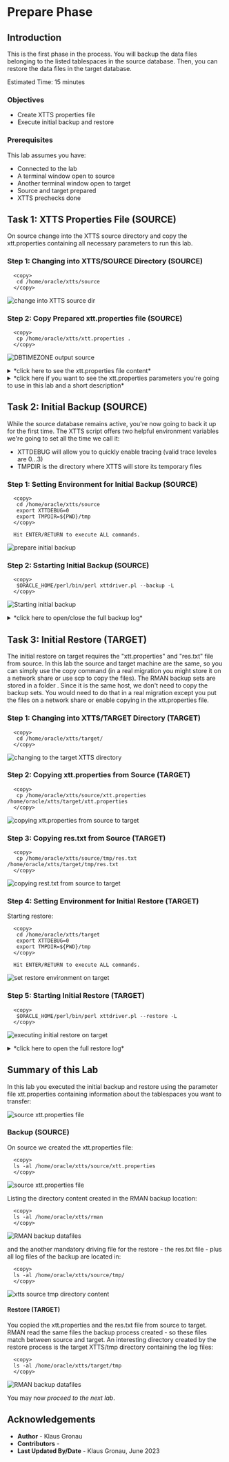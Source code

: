 # Prepare Phase  

## Introduction
This is the first phase in the process. You will backup the data files belonging to the listed tablespaces in the source database. Then, you can restore the data files in the target database.


Estimated Time: 15 minutes

### Objectives

- Create XTTS properties file
- Execute initial backup and restore


### Prerequisites

This lab assumes you have:

- Connected to the lab
- A terminal window open to source
- Another terminal window open to target
- Source and target prepared
- XTTS prechecks done


## Task 1: XTTS Properties File (SOURCE)
On source change into the XTTS source directory and copy the xtt.properties containing all necessary parameters to run this lab.

### Step 1: Changing into XTTS/SOURCE Directory (SOURCE)
  ```
    <copy>
     cd /home/oracle/xtts/source
    </copy>
  ```
![change into XTTS source dir](./images/switch-src-xtts-dir.png " ")

### Step 2: Copy Prepared xtt.properties file (SOURCE)
  ```
    <copy>
     cp /home/oracle/xtts/xtt.properties .
    </copy>
  ```
![DBTIMEZONE output source](./images/cpy-xtt-properties.png " ")

<details>
 <summary>*click here to see the xtt.properties file content*</summary>


  ``` text
    ## xtt.properties
    ## (Doc ID 2471245.1)
    ##
    ## Properties file for xttdriver.pl
    ##
    ## Properties to set are the following:
    ##   tablespaces
    ##   platformid
    ##   dest_datafile_location
    ##   dest_datafile_location
    ##   dest_scratch_location
    ##   cnvinst_home
    ##   cnvinst_sid
    ##   asm_home
    ##   asm_sid
    ##   parallel
    ##   rollparallel
    ##   getfileparallel
    ##   metatransfer
    ##   destuser
    ##   desthost
    ##   desttmpdir
    ##   srcconnstr
    ##   destconnstr
    ##   allowstandby
    ##   usermantransport
    ##
    ## See documentation below and My Oracle Support Note 2471245.1 for details on V4.
    ##
    ##
    ##
    ## Next parameters are needed ONLY when using dbms_file_transfer package
    ## source database directory pointing to the SOURCE datafile location
    ##
    ## srcdir=XTTS_SOURCE_DIR1
    ##
    ## target database directory pointing to the TARGET datafile location
    ##
    ## dstdir=XTTS_TARGET_DIR
    ## srclink=XTTS_SOURCE_LNK
    ## Tablespaces to transport
    ## ========================
    ##
    ## tablespaces
    ## -----------
    ## Comma separated list of tablespaces to transport from source database to destination databa
    ## Do NOT use quotes
    ## Specify tablespace names in CAPITAL letters.
    ## Be sure there are NO space between the names
    ## TABLESPACES w/o sys, system, sysaux, temp and undo - list is comma separated without spaces!
    tablespaces=TPCCTAB,USERS
    ## Source database platform ID
    ## ===========================
    ##
    ## platformid
    ## ----------
    ## Source database platform id, obtained from V$DATABASE.PLATFORM_ID
    platformid=13
    ## SOURCE system file locations
    ## ============================
    ##
    ## src_scratch_location
    ## ------------
    ## Location where datafile copies and incremental backups are created on the source system.
    ##
    ## This location may be an NFS-mounted filesystem that is shared with the
    ## destination system, in which case it should reference the same NFS location
    ## as the dest_scratch_location property for the destination system.
    src_scratch_location=/home/oracle/xtts/rman
    ## DESTINATION system file locations
    ## =================================
    ##
    ## dest_datafile_location
    ## -------------
    ##
    ## This is the FINAL location of the datafiles to be used by the destination database.
    ## Be sure there are NO TRAILING space
    ## Location where the converted datafile copies will be written in the destination.
    ## If using ASM, this should be set to the disk group name:
    ## dest_datafile_location=+DATAMCH
    dest_datafile_location=/u02/oradata/CDB3/pdb3/
    ## dest_scratch_location
    ## -----------
    ## This is the location where datafile copies and backups are placed on the destination system
    ## transferred manually from the souce system.  This location must have
    ## sufficient free space to hold copies of all datafiles and backups being transported.
    ##
    ## This location may be a DBFS-mounted filesystem.
    ##
    ## This location may be an NFS-mounted filesystem that is shared with the
    ## source system in which case it should reference the same NFS location
    ## as the src_scratch_location for the source system.
    ## dest_scratch_location=/dest_backups/
    dest_scratch_location=/home/oracle/xtts/rman
    ## asm_home, asm_sid
    ## -----------------
    ## Grid home and SID for the ASM instance that runs on the destination
    ## system when the destination datafiles will reside on ASM.
    ##
    #asm_home=/u01/app/11.2.0.4/grid
    #asm_sid=+ASM1
    #asm_home=/u01/app/12.1.0.2/grid
    #asm_sid=+ASM1
    ## Parallel parameters
    ## ===================
    ##
    ## parallel
    ## --------
    ## Parallel defines the channel parallelism used in copying (prepare phase),
    ## converting.
    ##
    ## Note: Incremental backup creation parallelism is defined by RMAN
    ## configuration for DEVICE TYPE DISK PARALLELISM.
    ##
    ## If undefined, default value is 8.
    parallel=8
    ## rollparallel
    ## ------------
    ## Defines the level of parallelism for the -r roll forward operation.
    ##
    ## If undefined, default value is 0 (serial roll forward).
    rollparallel=2
    ## getfileparallel
    ## ---------------
    ## Defines the level of parallelism for the -G operation
    ##
    ## If undefined, default value is 1. Max value supported is 8.
    ## This will be enhanced in the future to support more than 8
    ## depending on the destination system resources.
    #getfileparallel=4
    ## metatransfer
    ## ---------------
    ## If passwordless ssh is enabled between the source and the destination, the
    ## script can automatically transfer the temporary files and the backups from
    ## source to destination. Other parameters like desthost, desttmpdir needs to
    ## be defined for this to work. destuser is optional
    ## metatransfer=1
    #metatransfer=1
    ## destuser
    ## ---------
    ## The username that will be used for copying the files from source to dest
    ## using scp. This is optional
    ## dest_user=username
    # dest_user=DESTUSERDUMP
    ## desthost
    ## --------
    ## This will be the name of the destination host.
    ## dest_host=machinename
    #dest_host=hol.localdomain
    ## desttmpdir
    ## ---------------
    ## This should be defined to same directory as TMPDIR for getting the
    ## temporary files. The incremental backups will be copied to directory pointed
    ## by stageondest parameter.
    ## desttmpdir=/ogg/oraacs/XTTS
    #desttmpdir=DUMPTARGET/XTTS/ogg/oraacs/XTTS
    ## dumpdir
    ## ---------
    ## The directory in which the dump file be restored to. If this is not specified
    ## then TMPDIR is used.
    ## dumpdir=/ogg/oraacs/xtts
    ## using scp. This is optional
    ## dumpdir=
    ## srcconnstr
    ## ---------
    ## Only needs to be set in CDB environment. Specifies connect string of the
    ## source pluggable database
    #srcconnstr=sys/knl_test7@cdb1_pdb1
    ## destconnstr
    ## ---------
    ## Only needs to be set in CDB environment. Specifies connect string of the
    ## destination pluggable database
    destconnstr=sys/oracle@pdb3
    ## allowstandby
    ## ---------
    ## This will allow the script to be run from standby database.
    ## allowstandby=1
    ## usermantransport
    ## -----------------
    ## This should be set if using 12c.
    #usermantransport=1
    ## usermantransport=1
  ```
</details>

<details>
 <summary>*click here if you want to see the xtt.properties parameters you're going to use in this lab and a short description*</summary>


| Parameter | Comment |
| :-------- | :-----|
| tablespaces=TPCCTAB,USERS | Comma separated list of tablespaces to transport from source database to destination database |
| platformid=13 | Source database platform id, obtained from V$DATABASE.PLATFORM_ID |
| src\_scratch\_location=/home/oracle/xtts/rman | Location where datafile copies and incremental backups are created on the source system |
| dest\_datafile\_location=/u02/oradata/CDB3/pdb3/ | This is the FINAL location of the datafiles to be used by the destination database |
| parallel=8 | Parallel defines the channel parallelism used in copying (prepare phase), converting (NOT RMAN) |
| rollparallel=2 | Defines the level of parallelism for the roll forward operation |
| destconnstr=sys/oracle@pdb3 | Only needs to be set in CDB environment. Specifies connect string of the destination pluggable database |
{: title="xtts.properties parameters used in this lab"}

</details>



## Task 2: Initial Backup (SOURCE)
While the source database remains active, you're now going to back it up for the first time.
The XTTS script offers two helpful environment variables we're going to set all the time we call it: </br>
* XTTDEBUG will allow you to quickly enable tracing (valid trace leveles are 0...3) 
* TMPDIR is the directory where XTTS will store its temporary files 

### Step 1: Setting Environment for Initial Backup (SOURCE)
  ```
    <copy>
     cd /home/oracle/xtts/source
     export XTTDEBUG=0
     export TMPDIR=${PWD}/tmp
    </copy>

    Hit ENTER/RETURN to execute ALL commands.
  ```
![prepare initial backup](./images/prepare-phase-backup-src.png " ")

### Step 2: Sstarting Initial Backup (SOURCE)
  ```
    <copy>
     $ORACLE_HOME/perl/bin/perl xttdriver.pl --backup -L
    </copy>
  ```

![Starting initial backup](./images/initial-backup.png " ")

<details>
 <summary>*click here to open/close the full backup log*</summary>

  ```text
    [UPGR] oracle@hol:~/xtts/source
    $ $ORACLE_HOME/perl/bin/perl xttdriver.pl --backup -L
    ============================================================
    trace file is /home/oracle/xtts/source/tmp/backup_Jun5_Mon_14_46_08_289//Jun5_Mon_14_46_08_289_.log
    =============================================================

    --------------------------------------------------------------------
    Parsing properties
    --------------------------------------------------------------------


    --------------------------------------------------------------------
    Done parsing properties
    --------------------------------------------------------------------


    --------------------------------------------------------------------
    Checking properties
    --------------------------------------------------------------------


    --------------------------------------------------------------------
    Done checking properties
    --------------------------------------------------------------------


    --------------------------------------------------------------------
    Starting prepare phase
    --------------------------------------------------------------------

    scalar(or2
    XXX: adding here for 2, 0, TPCCTAB,USERS

    --------------------------------------------------------------------
    Find list of datafiles in system
    --------------------------------------------------------------------

    sqlplus -L -s  / as sysdba  @/home/oracle/xtts/source/tmp/backup_Jun5_Mon_14_46_08_289//diff.sql /u02/oradata/CDB3/pdb3/

    --------------------------------------------------------------------
    Done finding list of datafiles in system
    --------------------------------------------------------------------

    Prepare source for Tablespaces:
                      'TPCCTAB'  /home/oracle/xtts/dump
    xttpreparesrc.sql for 'TPCCTAB' started at Mon Jun  5 14:46:08 2023
    xttpreparesrc.sql for  ended at Mon Jun  5 14:46:08 2023
    Prepare source for Tablespaces:
                      'USERS'  /home/oracle/xtts/dump
    xttpreparesrc.sql for 'USERS' started at Mon Jun  5 14:46:27 2023
    xttpreparesrc.sql for  ended at Mon Jun  5 14:46:27 2023
    Prepare source for Tablespaces:
                      ''''  /home/oracle/xtts/dump
    xttpreparesrc.sql for '''' started at Mon Jun  5 14:46:32 2023
    xttpreparesrc.sql for  ended at Mon Jun  5 14:46:32 2023
    Prepare source for Tablespaces:
                      ''''  /home/oracle/xtts/dump
    xttpreparesrc.sql for '''' started at Mon Jun  5 14:46:33 2023
    xttpreparesrc.sql for  ended at Mon Jun  5 14:46:33 2023
    Prepare source for Tablespaces:
                      ''''  /home/oracle/xtts/dump
    xttpreparesrc.sql for '''' started at Mon Jun  5 14:46:34 2023
    xttpreparesrc.sql for  ended at Mon Jun  5 14:46:34 2023

    --------------------------------------------------------------------
    Done with prepare phase
    --------------------------------------------------------------------

    Prepare newscn for Tablespaces: 'TPCCTAB'
    Prepare newscn for Tablespaces: 'USERS'
    Prepare newscn for Tablespaces: ''''''''''''
    New /home/oracle/xtts/source/tmp/xttplan.txt with FROM SCN's generated
    scalar(or2
    XXX: adding here for 2, 0, TPCCTAB,USERS
    Added fname here 1:/home/oracle/xtts/dump/USERS_4.tf
    Added fname here 1:/home/oracle/xtts/dump/TPCCTAB_5.tf
    ============================================================
    No new datafiles added
    =============================================================
    [UPGR] oracle@hol:~/xtts/source
  ```
</details>




## Task 3: Initial Restore (TARGET)
The initial restore on target requires the "xtt.properties" and "res.txt" file from source. In this lab the source and target machine are the same, so you can simply use the copy command (in a real migration you might store it on a network share or use scp to copy the files). The RMAN backup sets are stored in a folder . Since it is the same host, we don't need to copy the backup sets. You would need to do that in a real migration except you put the files on a network share or enable copying in the xtt.properties file.

### Step 1: Changing into XTTS/TARGET Directory (TARGET)
  ```
    <copy>
     cd /home/oracle/xtts/target/
    </copy>
  ```

![changing to the target XTTS directory](./images/prepare-phase-cd-target-dir.png " ")

### Step 2: Copying xtt.properties from Source (TARGET)
  ```
    <copy>
     cp /home/oracle/xtts/source/xtt.properties /home/oracle/xtts/target/xtt.properties 
    </copy>
  ```
![copying xtt.properties from source to target](./images/cpy-xtt-properties-src-trg.png " ")

### Step 3: Copying res.txt from Source (TARGET)
  ```
    <copy>
     cp /home/oracle/xtts/source/tmp/res.txt /home/oracle/xtts/target/tmp/res.txt
    </copy>
  ```


![copying rest.txt from source to target](./images/cpy-res-txt-src-trg.png " ")

### Step 4: Setting Environment for Initial Restore (TARGET)
Starting restore:
  ```
    <copy>
     cd /home/oracle/xtts/target
     export XTTDEBUG=0
     export TMPDIR=${PWD}/tmp
    </copy>

    Hit ENTER/RETURN to execute ALL commands.
  ```
![set restore environment on target](./images/env-initial-restore.png " ")

### Step 5: Starting Initial Restore (TARGET)
  ```
    <copy>
     $ORACLE_HOME/perl/bin/perl xttdriver.pl --restore -L
    </copy>
  ```
![executing initial restore on target](./images/initial-restore.png " ")

<details>
 <summary>*click here to open the full restore log*</summary>

  ```text
[CDB3] oracle@hol:~/xtts/target
$ $ORACLE_HOME/perl/bin/perl xttdriver.pl --restore -L
============================================================
trace file is /home/oracle/xtts/target/tmp/restore_Jun5_Mon_15_23_48_597//Jun5_Mon_15_23_48_597_.log
=============================================================

--------------------------------------------------------------------
Parsing properties
--------------------------------------------------------------------


--------------------------------------------------------------------
Done parsing properties
--------------------------------------------------------------------


--------------------------------------------------------------------
Checking properties
--------------------------------------------------------------------


--------------------------------------------------------------------
Done checking properties
--------------------------------------------------------------------


--------------------------------------------------------------------
Performing convert for file 4
--------------------------------------------------------------------


--------------------------------------------------------------------
Performing convert for file 5
--------------------------------------------------------------------

[CDB3] oracle@hol:~/xtts/target

  ```
</details>


## Summary of this Lab

In this lab you executed the initial backup and restore using the parameter file xtt.properties containing information about the tablespaces you want to transfer:

![source xtt.properties file](./images/initial-backup-restore.png " ")

### Backup (SOURCE)
On source we created the xtt.properties file:

  ```
    <copy>
    ls -al /home/oracle/xtts/source/xtt.properties
    </copy>
  ```
![source xtt.properties file](./images/ls-src-xtt-properties.png " ")

Listing the directory content created in the RMAN backup location:

  ```
    <copy>
    ls -al /home/oracle/xtts/rman
    </copy>
  ```
![RMAN backup datafiles](./images/ls-rman-src.png " ")

and the another mandatory driving file for the restore - the res.txt file - plus all log files of the backup are located in:
  ```
    <copy>
    ls -al /home/oracle/xtts/source/tmp/
    </copy>
  ```
![xtts source tmp directory content](./images/ls-xtts-tmp-src.png " ")



#### Restore (TARGET)
You copied the xtt.properties and the res.txt file from source to target. RMAN read the same files the backup process created - so these files match between source and target. An interesting directory created by the restore process is the target XTTS/tmp directory containing the log files:
  ```
    <copy>
    ls -al /home/oracle/xtts/target/tmp
    </copy>
  ```
![RMAN backup datafiles](./images/ls-prepare-target-tmp-dir.png " ")


You may now *proceed to the next lab*.




## Acknowledgements
* **Author** - Klaus Gronau
* **Contributors** -  
* **Last Updated By/Date** - Klaus Gronau, June 2023
